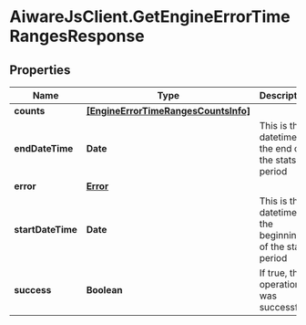 # AiwareJsClient.GetEngineErrorTimeRangesResponse

## Properties

Name | Type | Description | Notes
------------ | ------------- | ------------- | -------------
**counts** | [**[EngineErrorTimeRangesCountsInfo]**](EngineErrorTimeRangesCountsInfo.md) |  | [optional] 
**endDateTime** | **Date** | This is the datetime of the end of the stats period | [optional] 
**error** | [**Error**](Error.md) |  | [optional] 
**startDateTime** | **Date** | This is the datetime of the beginning of the stats period | [optional] 
**success** | **Boolean** | If true, the operation was successful. | [optional] 


